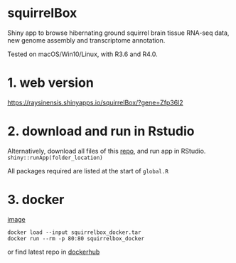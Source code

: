 # squirrelBox
Shiny app to browse hibernating ground squirrel brain tissue RNA-seq data, new genome assembly and transcriptome annotation.

Tested on macOS/Win10/Linux, with R3.6 and R4.0.

# 1. web version
https://raysinensis.shinyapps.io/squirrelBox/?gene=Zfp36l2

# 2. download and run in Rstudio
Alternatively, download all files of this [repo](https://github.com/rnabioco/squirrelbox/archive/master.zip), and run app in RStudio.
`shiny::runApp(folder_location)`

All packages required are listed at the start of `global.R`

# 3. docker
[image](https://squirrelbox.s3-us-west-2.amazonaws.com/squirrelbox_docker.tar)
```
docker load --input squirrelbox_docker.tar
docker run --rm -p 80:80 squirrelbox_docker
```
or find latest repo in [dockerhub](https://hub.docker.com/repository/docker/raysinensis/squirrelbox)